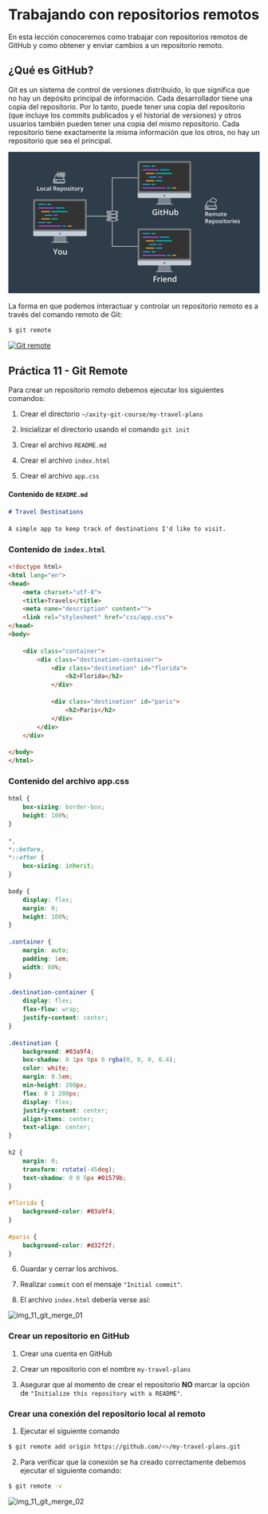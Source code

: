 # Trabajando con repositorios remotos

En esta lección conoceremos como trabajar con repositorios remotos de GitHub y como obtener y enviar cambios a un repositorio remoto.

## ¿Qué es GitHub?

Git es un sistema de control de versiones distribuido, lo que significa que no hay un depósito principal de información. Cada desarrollador tiene una copia del repositorio. Por lo tanto, puede tener una copia del repositorio (que incluye los commits publicados y el historial de versiones) y otros usuarios también pueden tener una copia del mismo repositorio. Cada repositorio tiene exactamente la misma información que los otros, no hay un repositorio que sea el principal.

![img_11_git_remote_01](images/img_11_git_remote_01.png)

La forma en que podemos interactuar y controlar un repositorio remoto es a través del comando remoto de Git:

```bash
$ git remote
```

[![Git remote](http://img.youtube.com/vi/414f0ukhOTY/0.jpg)](http://www.youtube.com/watch?v=414f0ukhOTY "Git remote")

## Práctica 11 - Git Remote

Para crear un repositorio remoto debemos ejecutar los siguientes comandos:

 1. Crear el directorio `~/axity-git-course/my-travel-plans`

 2. Inicializar el directorio usando el comando `git init`

 3. Crear el archivo `README.md`

 4. Crear el archivo `index.html`

 5. Crear el archivo `app.css`

#### Contenido de `README.md`

```markdown
# Travel Destinations

A simple app to keep track of destinations I'd like to visit.
```

### Contenido de `index.html`

```html
<!doctype html>
<html lang="en">
<head>
    <meta charset="utf-8">
    <title>Travels</title>
    <meta name="description" content="">
    <link rel="stylesheet" href="css/app.css">
</head>
<body>

    <div class="container">
        <div class="destination-container">
            <div class="destination" id="florida">
                <h2>Florida</h2>
            </div>

            <div class="destination" id="paris">
                <h2>Paris</h2>
            </div>
        </div>
    </div>

</body>
</html>
```

### Contenido del archivo app.css

```css
html {
    box-sizing: border-box;
    height: 100%;
}

*,
*::before,
*::after {
    box-sizing: inherit;
}

body {
    display: flex;
    margin: 0;
    height: 100%;
}

.container {
    margin: auto;
    padding: 1em;
    width: 80%;
}

.destination-container {
    display: flex;
    flex-flow: wrap;
    justify-content: center;
}

.destination {
    background: #03a9f4;
    box-shadow: 0 1px 9px 0 rgba(0, 0, 0, 0.4);
    color: white;
    margin: 0.5em;
    min-height: 200px;
    flex: 0 1 200px;
    display: flex;
    justify-content: center;
    align-items: center;
    text-align: center;
}

h2 {
    margin: 0;
    transform: rotate(-45deg);
    text-shadow: 0 0 5px #01579b;
}

#florida {
    background-color: #03a9f4;
}

#paris {
    background-color: #d32f2f;
}
```
 6. Guardar y cerrar los archivos.

 7. Realizar `commit`  con el mensaje `"Initial commit"`.

 8. El archivo `index.html` debería verse así:

![img_11_git_merge_01](images/img_11_git_merge_01.png)

### Crear un repositorio en GitHub

 1. Crear una cuenta en GitHub

 2. Crear un repositorio con el nombre `my-travel-plans`

 3. Asegurar que al momento de crear el repositorio **NO** marcar la opción de `"Initialize this repository with a README"`.

###  Crear una conexión del repositorio local al remoto

 1. Ejecutar el siguiente comando 

```bash
$ git remote add origin https://github.com/<>/my-travel-plans.git
```

 2. Para verificar que la conexión se ha creado correctamente debemos ejecutar el siguiente comando:

```bash
$ git remote -v
```

![img_11_git_merge_02](images/img_11_git_merge_02.png)
<!--stackedit_data:
eyJoaXN0b3J5IjpbMTg2NTQzMTg4MiwtMTk5MDg0Mjc0NCwtMT
g1MjUyODUwOCw0Njk3NDgwMDIsMTIxMjE0ODkyNywxNjU0ODM3
NDcxLDEzMTQ3MzQ1NTcsLTE1NDQwMzU3MDcsMTcxMjQyMzk0MS
wxMzY0ODc5MTg3LDcwNjgwMDk3MSwxMzc2ODQ4MDk0LC01MjI3
Nzk5MDYsNTM0MDk4MDE3XX0=
-->